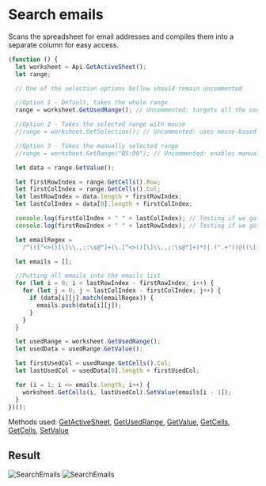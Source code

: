 # Search emails

Scans the spreadsheet for email addresses and compiles them into a separate column for easy access.

```ts
(function () {
  let worksheet = Api.GetActiveSheet();
  let range;

  // One of the selection options bellow should remain uncommented

  //Option 1 - Default, takes the whole range
  range = worksheet.GetUsedRange(); // Uncommented: targets all the used cells in the document

  //Option 2 - Takes the selected range with mouse
  //range = worksheet.GetSelection(); // Uncommented: uses mouse-based selection

  //Option 3 - Takes the manually selected range
  //range = worksheet.GetRange("B5:D9"); // Uncommented: enables manual selection

  let data = range.GetValue();

  let firstRowIndex = range.GetCells().Row;
  let firstColIndex = range.GetCells().Col;
  let lastRowIndex = data.length + firstRowIndex;
  let lastColIndex = data[0].length + firstColIndex;

  console.log(firstColIndex + " " + lastColIndex); // Testing if we got the right column indexes — first should be correct, last should be higher by 1
  console.log(firstRowIndex + " " + lastRowIndex); // Testing if we got the right row indexes — first should be correct, last should be higher by 1

  let emailRegex =
    /^(([^<>()[\]\\.,;:\s@"]+(\.[^<>()[\]\\.,;:\s@"]+)*)|.(".+"))@((\[[0-9]{1,3}\.[0-9]{1,3}\.[0-9]{1,3}\.[0-9]{1,3}\])|(([a-zA-Z\-0-9]+\.)+[a-zA-Z]{2,}))$/;

  let emails = [];

  //Putting all emails into the emails list
  for (let i = 0; i < lastRowIndex - firstRowIndex; i++) {
    for (let j = 0; j < lastColIndex - firstColIndex; j++) {
      if (data[i][j].match(emailRegex)) {
        emails.push(data[i][j]);
      }
    }
  }

  let usedRange = worksheet.GetUsedRange();
  let usedData = usedRange.GetValue();

  let firstUsedCol = usedRange.GetCells().Col;
  let lastUsedCol = usedData[0].length + firstUsedCol;

  for (i = 1; i <= emails.length; i++) {
    worksheet.GetCells(i, lastUsedCol).SetValue(emails[i - 1]);
  }
})();
```

Methods used: [GetActiveSheet](../../../../office-api/usage-api/spreadsheet-api/Api/Methods/GetActiveSheet.md), [GetUsedRange](../../../../office-api/usage-api/spreadsheet-api/ApiWorksheet/Methods/GetUsedRange.md), [GetValue](../../../../office-api/usage-api/spreadsheet-api/ApiRange/Methods/GetValue.md), [GetCells](../../../../office-api/usage-api/spreadsheet-api/ApiRange/Methods/GetCells.md), [GetCells](../../../../office-api/usage-api/spreadsheet-api/ApiWorksheet/Methods/GetCells.md), [SetValue](../../../../office-api/usage-api/spreadsheet-api/ApiRange/Methods/SetValue.md)

## Result

![SearchEmails](/assets/images/plugins/search-emails.png#gh-light-mode-only)
![SearchEmails](/assets/images/plugins/search-emails.dark.png#gh-dark-mode-only)

